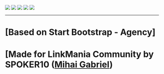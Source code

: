 <img src="https://www.mihai-gabriel.ro/ade/index-git/1.png"/>
<img src="https://www.mihai-gabriel.ro/ade/index-git/2.png"/>
<img src="https://www.mihai-gabriel.ro/ade/index-git/3.png"/>
<img src="https://www.mihai-gabriel.ro/ade/index-git/4.png"/>
<img src="https://www.mihai-gabriel.ro/ade/index-git/5.png"/>

<hr>

# [Based on Start Bootstrap - Agency]
# [Made for LinkMania Community by SPOKER10 (<a href="https://www.mihai-gabriel.ro/" target="_blank">Mihai Gabriel</a>)
